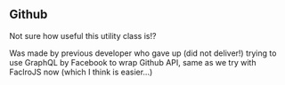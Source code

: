 Github
------

Not sure how useful this utility class is!?

Was made by previous developer who gave up (did not deliver!) trying to use GraphQL by Facebook to wrap Github API, same as we try with FaclroJS now (which I think is easier...)
